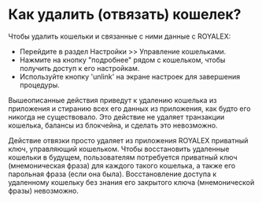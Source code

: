 # Как удалить (отвязать) кошелек?

Чтобы удалить кошельки и связанные с ними данные с ROYALEX:

- Перейдите в раздел Настройки >> Управление кошельками.
- Нажмите на кнопку "подробнее" рядом с кошельком, чтобы получить доступ к его настройкам.
- Используйте кнопку 'unlink' на экране настроек для завершения процедуры.

Вышеописанные действия приведут к удалению кошелька из приложения и стиранию всех его данных из приложения, как будто его никогда не существовало. Это действие не удаляет транзакции кошелька, балансы из блокчейна, и сделать это невозможно.

Действие отвязки просто удаляет из приложения ROYALEX приватный ключ, управляющий кошельком. Чтобы восстановить удаленные кошельки в будущем, пользователям потребуется приватный ключ (мнемоническая фраза) для каждого такого кошелька, а также его парольная фраза (если она была). Восстановление доступа к удаленному кошельку без знания его закрытого ключа (мнемонической фразы) невозможно.
